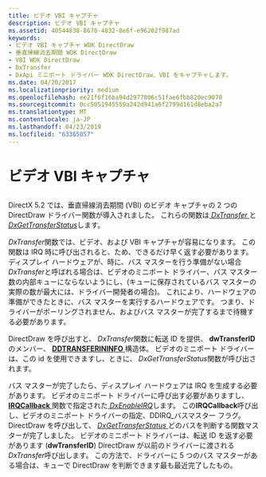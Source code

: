 ```yaml
---
title: ビデオ VBI キャプチャ
description: ビデオ VBI キャプチャ
ms.assetid: 40544838-8678-4832-8e6f-e96202f987ad
keywords:
- ビデオ VBI キャプチャ WDK DirectDraw
- 垂直帰線消去期間 WDK DirectDraw
- VBI WDK DirectDraw
- DxTransfer
- DxApi ミニポート ドライバー WDK DirectDraw、VBI をキャプチャします。
ms.date: 04/20/2017
ms.localizationpriority: medium
ms.openlocfilehash: ee21f6f16ba94d2977806c51fae6fbb820ec9078
ms.sourcegitcommit: 0cc5051945559a242d941a6f2799d161d8eba2a7
ms.translationtype: MT
ms.contentlocale: ja-JP
ms.lasthandoff: 04/23/2019
ms.locfileid: "63365057"
---
```

# <a name="video-vbi-capture"></a>ビデオ VBI キャプチャ


## <span id="ddk_video_vbi_capture_gg"></span><span id="DDK_VIDEO_VBI_CAPTURE_GG"></span>


DirectX 5.2 では、垂直帰線消去期間 (VBI) のビデオ キャプチャの 2 つの DirectDraw ドライバー関数が導入されました。 これらの関数は[ *DxTransfer* ](https://msdn.microsoft.com/library/windows/hardware/ff562887)と[ *DxGetTransferStatus*](https://msdn.microsoft.com/library/windows/hardware/ff557438)します。

*DxTransfer*関数では、ビデオ、および VBI キャプチャが容易になります。 この関数は IRQ 時に呼び出されると、ため、できるだけ早く返す必要があります。 ディスプレイ ハードウェアが、時に、バス マスターを行う準備がない場合*DxTransfer*と呼ばれる場合は、ビデオのミニポート ドライバー、バス マスター数の内部キューにならないようにし、(キューに保存されているバス マスターの実際の数が最大には、ドライバー開発者の場合)。 これにより、ハードウェアの準備ができたときに、バス マスターを実行するハードウェアです。 つまり、ドライバーがポーリングされません、およびバス マスターが完了するまで待機する必要があります。

DirectDraw を呼び出すと、 *DxTransfer*関数に転送 ID を提供、 **dwTransferID**のメンバー、 [ **DDTRANSFERININFO** ](https://msdn.microsoft.com/library/windows/hardware/ff550356)構造体。 ビデオのミニポート ドライバーは、この id を使用できますし、ときに、 *DxGetTransferStatus*関数が呼び出されます。

バス マスターが完了したら、ディスプレイ ハードウェアは IRQ を生成する必要があります。 ビデオのミニポート ドライバーに呼び出す必要がありますし、 [ **IRQCallback** ](https://msdn.microsoft.com/library/windows/hardware/ff568158)関数で指定された[ *DxEnableIRQ*](https://msdn.microsoft.com/library/windows/hardware/ff557413)します。 この**IRQCallback**呼び出し、ビデオのミニポート ドライバーの指定、DDIRQ\_バスマスター フラグ。 DirectDraw を呼び出して、 [ *DxGetTransferStatus* ](https://msdn.microsoft.com/library/windows/hardware/ff557438)どのバスを判断する関数マスターが完了しました。 ビデオのミニポート ドライバーは、転送 ID を返す必要があります (**dwTransferID**) DirectDraw が以前のドライバーに渡される*DxTransfer*呼び出します。 この方法で、ドライバーに 5 つのバス マスターがある場合は、キューで DirectDraw を判断できます最も最近完了したもの。

 

 






